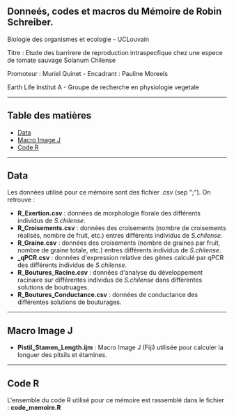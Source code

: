 ## Donneés, codes et macros du Mémoire de Robin Schreiber.
Biologie des organismes et ecologie - UCLouvain

Titre : Etude des barrirere de reproduction intraspecfique chez une espece de tomate sauvage Solanum Chilense

Promoteur : Muriel Quinet - Encadrant : Pauline Moreels

Earth Life Institut A - Groupe de recherche en physiologie vegetale 

---
## Table des matières

- [Data](#Data)
- [Macro Image J](#Macro_image_J)
- [Code R](#Code_R)
  
---
## Data

Les données utilisé pour ce mémoire sont des fichier .csv (sep ";"). On retrouve :
- **R_Exertion.csv** : données de morphologie florale des différents individus de *S.chilense*.
- **R_Croisements.csv** : données des croisements (nombre de croisements réalisés, nombre de fruit, etc.) entres différents individus de *S.chilense*.
- **R_Graine.csv** : données des croisements (nombre de graines par fruit, nombre de graine totale, etc.) entres différents individus de *S.chilense*.
- **_qPCR.csv** : données d'expression relative des gènes calculé par qPCR des différents individus de *S.chilense*.
- **R_Boutures_Racine.csv** : données d'analyse du développement racinaire sur différentes individus de *S.chilense* dans différentes solutions de boutruages.
- **R_Boutures_Conductance.csv** : données de conductance des différentes solutions de bouturages.

---
## Macro Image J

- **Pistil_Stamen_Length.ijm** : Macro Image J (Fiji) utilisée pour calculer la longuer des pitsils et étamines.

----
## Code R

L'ensemble du code R utilisé pour ce mémoire est rassemblé dans le fichier : **code_memoire.R**



